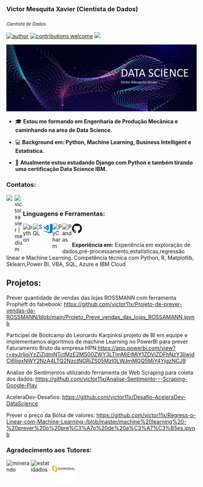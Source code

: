 ### Victor Mesquita Xavier (Cientista de Dados)

<sub>*Cientista de Dados*</sub>

[![author](https://img.shields.io/badge/author-victor-orange.svg)](https://www.linkedin.com/in/victor-mesquita-xavier-688b3534/) [![contributions welcome](https://img.shields.io/badge/contributions-welcome-green.svg?style=flat)](https://github.com/victor11x) [![](https://img.shields.io/badge/python-3.6+-blue.svg)](https://www.python.org/downloads/release/python-365/)


<p align="center">
  <img src="https://github.com/victor11x/Portfolio/blob/main/cientista.jpg" >
</p>


- 🎓 **Estou me formando em Engenharia de Produção Mecânica e caminhando na area de Data Science.**

- 💻 **Background em: Python, Machine Learning, Business Intelligent e Estatistica.**

- 🧠 **Atualmente estou estudando Django com Python e também tirando uma certificação Data Science IBM.**


### Contatos:

[<img align="left"  width="22px" src="https://cdn.jsdelivr.net/npm/simple-icons@3.4.0/icons/linkedin.svg" />](https://www.linkedin.com/in/victor-mesquita-xavier-688b3534/)

[<img align="left" alt="victor.xavier | medium" width="22px" src="https://cdn.jsdelivr.net/npm/simple-icons@3.4.0/icons/medium.svg" />](https://medium.com/@victor.xavierm)

<br />

### Linguagens e Ferramentas:

<img align="left" alt="python" width="26px" src="https://cdn3.iconfinder.com/data/icons/logos-and-brands-adobe/512/267_Python-512.png" />

<img align="left" alt="SQL" width="26px" src="https://upload.wikimedia.org/wikipedia/commons/2/29/Postgresql_elephant.svg" />

<img align="left" alt="visual studio code" width="26px" src="https://raw.githubusercontent.com/github/explore/80688e429a7d4ef2fca1e82350fe8e3517d3494d/topics/visual-studio-code/visual-studio-code.png" />

<img align="left" alt="PyCharm" width="26px" src="https://dashboard.snapcraft.io/site_media/appmedia/2017/11/PyCharmCore256.png" />

<img align="left" alt="Pandas" width="26px" src="https://upload.wikimedia.org/wikipedia/commons/2/22/Pandas_mark.svg" />

<img align="left" alt="GitHub" width="26px" src="https://raw.githubusercontent.com/github/explore/78df643247d429f6cc873026c0622819ad797942/topics/github/github.png" />

<br />
<br />

**Experiência em:** Experiência em exploração de dados,pré-processamento,estatísticas,regressão linear e Machine Learning. Competência técnica com Python, R, Matplotlib, Sklearn,Power BI, VBA, SQL, Azure e IBM Cloud

## Projetos:

Prever quantidade de vendas das lojas ROSSMANN com ferramenta Propheft do fabebook: https://github.com/victor11x/Projeto-de-prever-vendas-da-ROSSMANN/blob/main/Projeto_Preve_vendas_das_lojas_ROSSAMANN.ipynb

Participei de Bootcamp do Leonardo Karpinksi projeto de BI em equipe e implementamos algoritmos de machine Learning no PowerBI para prever Faturamento Bruto da empresa HPN:https://app.powerbi.com/view?r=eyJrIjoiYzZiZjdmNTctMzE2MS00ZWY3LTlmMjEtMjY1ZDViZDFhNzY3IiwidCI6IjgxNWY2NzA4LTQ2NzctNGRiZS05MzI0LWJmMGQ5MjY4YjgzNCJ9

Analise de Sentimentos utilizando ferramenta de Web Scraping para coleta dos dados: https://github.com/victor11x/Analise-Sentimento---Scraping-Google-Play

AceleraDev-Desafios: https://github.com/victor11x/Desafio-AceleraDev-DataScience

Prever o preço da Bolsa de valores: https://github.com/victor11x/Regress-o-Linear-com-Machine-Learning-/blob/master/machine%20learning%20-%20prever%20o%20pre%C3%A7o%20de%20a%C3%A7%C3%B5es.ipynb


 ### Agradecimento aos Tutores:
  
 
 [<img align="left" alt="minerando" width="65px" src="https://minerandodados.com.br/wp-content/uploads/2019/06/Rob%C3%B4-Minerador_metade-final-1.png" />](https://minerandodados.com.br/)

 
 [<img align="left" alt="estatidados" width="50px" src="https://yt3.ggpht.com/a/AATXAJxGYHT7lMdH3kZ5JpNmeCg9-pjjBdthFvwja7s1Fg=s900-c-k-c0xffffffff-no-rj-mo" />](http://estatidados.com.br/)

 
 [<img align="left" alt="sigmoidal" width="70px" src="https://raw.githubusercontent.com/amadords/others/master/sigmoidal.png" />](https://sigmoidal.ai/)
 
 
 

<br />
<br />
<br />
<br />
